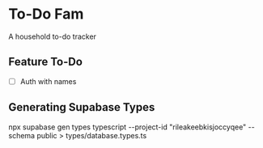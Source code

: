 # To-Do Fam

A household to-do tracker

## Feature To-Do

- [ ] Auth with names

## Generating Supabase Types

npx supabase gen types typescript --project-id "rileakeebkisjoccyqee" --schema public > types/database.types.ts
